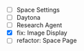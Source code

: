 - [ ] Space Settings
- [ ] Daytona
- [ ] Research Agent
- [x] fix: Image Display
- [ ] refactor: Space Page

